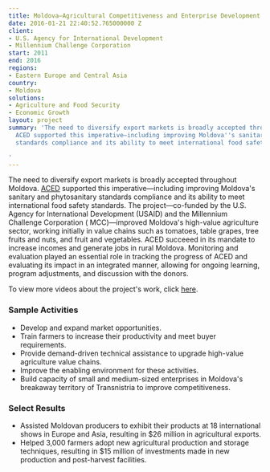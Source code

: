 ```yaml
---
title: Moldova—Agricultural Competitiveness and Enterprise Development Project (ACED)
date: 2016-01-21 22:40:52.765000000 Z
client:
- U.S. Agency for International Development
- Millennium Challenge Corporation
start: 2011
end: 2016
regions:
- Eastern Europe and Central Asia
country:
- Moldova
solutions:
- Agriculture and Food Security
- Economic Growth
layout: project
summary: 'The need to diversify export markets is broadly accepted throughout Moldova.
  ACED supported this imperative—including improving Moldova''s sanitary and phytosanitary
  standards compliance and its ability to meet international food safety standards.

'
---
```


The need to diversify export markets is broadly accepted throughout Moldova. [ACED][1] supported this imperative—including improving Moldova's sanitary and phytosanitary standards compliance and its ability to meet international food safety standards. The project—co-funded by the U.S. Agency for International Development (USAID) and the Millennium Challenge Corporation ( MCC)—improved Moldova's high-value agriculture sector, working initially in value chains such as tomatoes, table grapes, tree fruits and nuts, and fruit and vegetables. ACED succeeed in its mandate to increase incomes and generate jobs in rural Moldova. Monitoring and evaluation played an essential role in tracking the progress of ACED and evaluating its impact in an integrated manner, allowing for ongoing learning, program adjustments, and discussion with the donors.

To view more videos about the project's work, click [here][2].

###  Sample Activities

* Develop and expand market opportunities.
* Train farmers to increase their productivity and meet buyer requirements.
* Provide demand-driven technical assistance to upgrade high-value agriculture value chains.
* Improve the enabling environment for these activities.
* Build capacity of small and medium-sized enterprises in Moldova's breakaway territory of Transnistria to improve competitiveness.

###  Select Results

* Assisted Moldovan producers to exhibit their products at 18 international shows in Europe and Asia, resulting in $26 million in agricultural exports.
* Helped 3,000 farmers adopt new agricultural production and storage techniques, resulting in $15 million of investments made in new production and post-harvest facilities.

[1]: http://www.aced.md/en/index.php
[2]: https://www.youtube.com/channel/UCoNXH3Zf7qUicWJQKGm-Gzg/videos
